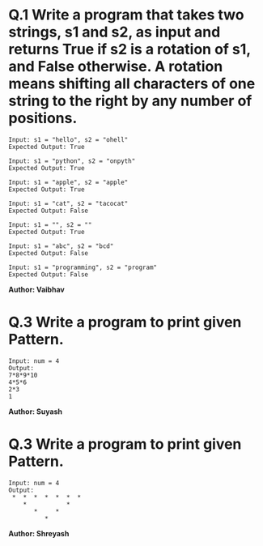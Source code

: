 # Q.1 Write a program that takes two strings, s1 and s2, as input and returns True if s2 is a rotation of s1, and False otherwise. A rotation means shifting all characters of one string to the right by any number of positions.
```
Input: s1 = "hello", s2 = "ohell"
Expected Output: True

Input: s1 = "python", s2 = "onpyth"
Expected Output: True

Input: s1 = "apple", s2 = "apple"
Expected Output: True

Input: s1 = "cat", s2 = "tacocat"
Expected Output: False

Input: s1 = "", s2 = ""
Expected Output: True

Input: s1 = "abc", s2 = "bcd"
Expected Output: False

Input: s1 = "programming", s2 = "program"
Expected Output: False
```
**Author: Vaibhav**

# Q.3 Write a program to print given Pattern.
```
Input: num = 4
Output:
7*8*9*10
4*5*6
2*3
1  
```
**Author: Suyash**

# Q.3 Write a program to print given Pattern.
```
Input: num = 4
Output:
 *  *  *  *  *  *  *
    *           *
       *     *
          *
```
**Author: Shreyash**

